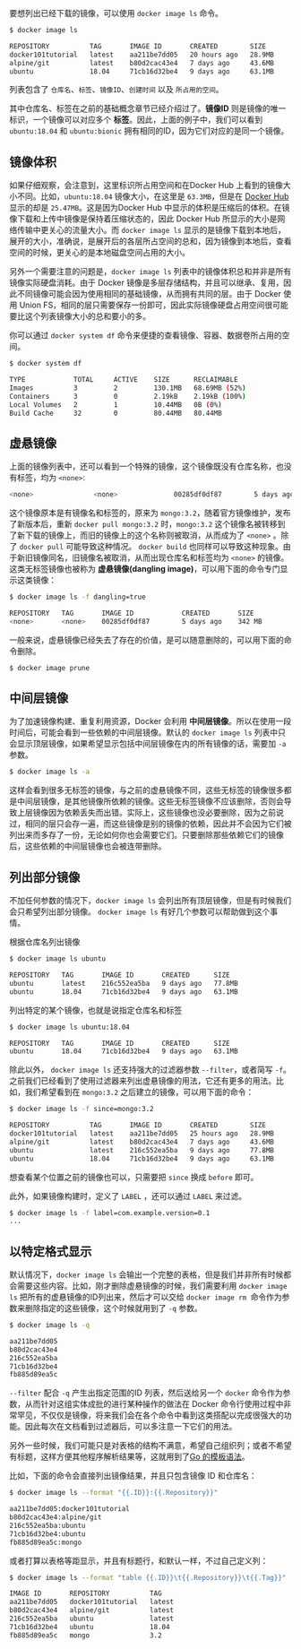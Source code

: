 要想列出已经下载的镜像，可以使用 `docker image ls` 命令。

```bash 
$ docker image ls

REPOSITORY          TAG       IMAGE ID       CREATED        SIZE
docker101tutorial   latest    aa211be7dd05   20 hours ago   28.9MB
alpine/git          latest    b80d2cac43e4   7 days ago     43.6MB
ubuntu              18.04     71cb16d32be4   9 days ago     63.1MB

```

列表包含了 `仓库名`、`标签`、`镜像ID`、`创建时间` 以及 `所占用的空间`。

其中仓库名、标签在之前的基础概念章节已经介绍过了。**镜像ID** 则是镜像的唯一标识，一个镜像可以对应多个 **标签**。因此，上面的例子中，我们可以看到 `ubuntu:18.04` 和 `ubuntu:bionic` 拥有相同的ID，因为它们对应的是同一个镜像。

## 镜像体积

如果仔细观察，会注意到，这里标识所占用空间和在Docker Hub 上看到的镜像大小不同。比如，`ubuntu:18.04` 镜像大小，在这里是 `63.3MB`，但是在 [Docker Hub](https://hub.docker.com/layers/ubuntu/library/ubuntu/bionic/images/sha256-32776cc92b5810ce72e77aca1d949de1f348e1d281d3f00ebcc22a3adcdc9f42?context=explore) 显示的却是 `25.47MB`。这是因为Docker Hub 中显示的体积是压缩后的体积。在镜像下载和上传中镜像是保持着压缩状态的，因此 Docker Hub 所显示的大小是网络传输中更关心的流量大小。而 `docker image ls` 显示的是镜像下载到本地后，展开的大小，准确说，是展开后的各层所占空间的总和，因为镜像到本地后，查看空间的时候，更关心的是本地磁盘空间占用的大小。

另外一个需要注意的问题是，`docker image ls` 列表中的镜像体积总和并非是所有镜像实际硬盘消耗。由于 Docker 镜像是多层存储结构，并且可以继承、复用，因此不同镜像可能会因为使用相同的基础镜像，从而拥有共同的层。由于 Docker 使用 Union FS，相同的层只需要保存一份即可，因此实际镜像硬盘占用空间很可能要比这个列表镜像大小的总和要小的多。

你可以通过 `docker system df` 命令来便捷的查看镜像、容器、数据卷所占用的空间。

```bash 
$ docker system df

TYPE            TOTAL     ACTIVE    SIZE      RECLAIMABLE
Images          3         2         130.1MB   68.69MB (52%)
Containers      3         0         2.19kB    2.19kB (100%)
Local Volumes   2         1         10.44MB   0B (0%)
Build Cache     32        0         80.44MB   80.44MB

```

## 虚悬镜像

上面的镜像列表中，还可以看到一个特殊的镜像，这个镜像既没有仓库名称，也没有标签，均为 `<none>`:

```bash
<none>               <none>              00285df0df87        5 days ago          342 MB
```

这个镜像原本是有镜像名和标签的，原来为 `mongo:3.2`，随着官方镜像维护，发布了新版本后，重新 `docker pull mongo:3.2` 时，`mongo:3.2` 这个镜像名被转移到了新下载的镜像上，而旧的镜像上的这个名称则被取消，从而成为了 `<none>` 。除了 `docker pull` 可能导致这种情况。 `docker build` 也同样可以导致这种现象。由于新旧镜像同名，旧镜像名被取消，从而出现仓库名和标签均为 `<none>` 的镜像。这类无标签镜像也被称为 **虚悬镜像(dangling image)**，可以用下面的命令专门显示这类镜像：

```bash
$ docker image ls -f dangling=true

REPOSITORY   TAG       IMAGE ID            CREATED       SIZE
<none>       <none>    00285df0df87        5 days ago    342 MB

```

一般来说，虚悬镜像已经失去了存在的价值，是可以随意删除的，可以用下面的命令删除。

```bash
$ docker image prune
```

## 中间层镜像

为了加速镜像构建、重复利用资源，Docker 会利用 **中间层镜像**。所以在使用一段时间后，可能会看到一些依赖的中间层镜像。默认的 `docker image ls` 列表中只会显示顶层镜像，如果希望显示包括中间层镜像在内的所有镜像的话，需要加 `-a` 参数。

```bash
$ docker image ls -a
```

这样会看到很多无标签的镜像，与之前的虚悬镜像不同，这些无标签的镜像很多都是中间层镜像，是其他镜像所依赖的镜像。这些无标签镜像不应该删除，否则会导致上层镜像因为依赖丢失而出错。实际上，这些镜像也没必要删除，因为之前说过，相同的层只会存一遍，而这些镜像是别的镜像的依赖，因此并不会因为它们被列出来而多存了一份，无论如何你也会需要它们。只要删除那些依赖它们的镜像后，这些依赖的中间层镜像也会被连带删除。

## 列出部分镜像

不加任何参数的情况下，`docker image ls` 会列出所有顶层镜像，但是有时候我们会只希望列出部分镜像。 `docker image ls` 有好几个参数可以帮助做到这个事情。

根据仓库名列出镜像

```bash
$ docker image ls ubuntu

REPOSITORY   TAG       IMAGE ID       CREATED      SIZE
ubuntu       latest    216c552ea5ba   9 days ago   77.8MB
ubuntu       18.04     71cb16d32be4   9 days ago   63.1MB

```

列出特定的某个镜像，也就是说指定仓库名和标签

```bash
$ docker image ls ubuntu:18.04

REPOSITORY   TAG       IMAGE ID       CREATED      SIZE
ubuntu       18.04     71cb16d32be4   9 days ago   63.1MB

```

除此以外， `docker image ls` 还支持强大的过滤器参数 `--filter`，或者简写 `-f`。之前我们已经看到了使用过滤器来列出虚悬镜像的用法，它还有更多的用法。比如，我们希望看到在 `mongo:3.2` 之后建立的镜像，可以用下面的命令：

```bash 
$ docker image ls -f since=mongo:3.2

REPOSITORY          TAG       IMAGE ID       CREATED        SIZE
docker101tutorial   latest    aa211be7dd05   25 hours ago   28.9MB
alpine/git          latest    b80d2cac43e4   7 days ago     43.6MB
ubuntu              latest    216c552ea5ba   9 days ago     77.8MB
ubuntu              18.04     71cb16d32be4   9 days ago     63.1MB

```

想查看某个位置之前的镜像也可以，只需要把 `since` 换成 `before` 即可。

此外，如果镜像构建时，定义了 `LABEL` ，还可以通过 `LABEL` 来过滤。

```bash 
$ docker image ls -f label=com.example.version=0.1
...
```

## 以特定格式显示

默认情况下，`docker image ls` 会输出一个完整的表格，但是我们并非所有时候都会需要这些内容。比如，刚才删除虚悬镜像的时候，我们需要利用 `docker image ls` 把所有的虚悬镜像的ID列出来，然后才可以交给 `docker image rm `命令作为参数来删除指定的这些镜像，这个时候就用到了 `-q` 参数。

```bash
$ docker image ls -q

aa211be7dd05
b80d2cac43e4
216c552ea5ba
71cb16d32be4
fb885d89ea5c

```

`--filter` 配合 `-q` 产生出指定范围的ID 列表，然后送给另一个 `docker` 命令作为参数，从而针对这组实体成批的进行某种操作的做法在 Docker 命令行使用过程中非常罕见，不仅仅是镜像，将来我们会在各个命令中看到这类搭配以完成很强大的功能。因此每次在文档看到过滤器后，可以多注意一下它们的用法。

另外一些时候，我们可能只是对表格的结构不满意，希望自己组织列；或者不希望有标题，这样方便其他程序解析结果等，这就用到了[Go 的模板语法](https://gohugo.io/templates/introduction/)。

比如，下面的命令会直接列出镜像结果，并且只包含镜像 ID 和仓库名：

```bash 
$ docker image ls --format "{{.ID}}:{{.Repository}}"

aa211be7dd05:docker101tutorial
b80d2cac43e4:alpine/git
216c552ea5ba:ubuntu
71cb16d32be4:ubuntu
fb885d89ea5c:mongo

```

或者打算以表格等距显示，并且有标题行，和默认一样，不过自己定义列：

```bash 
$ docker image ls --format "table {{.ID}}\t{{.Repository}}\t{{.Tag}}"

IMAGE ID       REPOSITORY          TAG
aa211be7dd05   docker101tutorial   latest
b80d2cac43e4   alpine/git          latest
216c552ea5ba   ubuntu              latest
71cb16d32be4   ubuntu              18.04
fb885d89ea5c   mongo               3.2

```